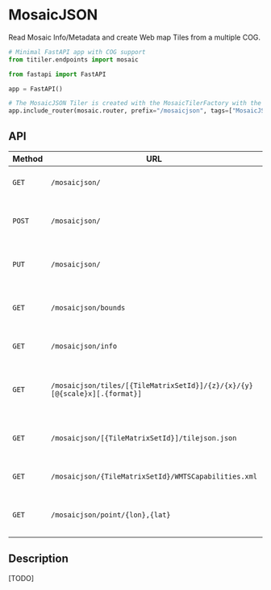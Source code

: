 # MosaicJSON

Read Mosaic Info/Metadata and create Web map Tiles from a multiple COG.

```python
# Minimal FastAPI app with COG support
from titiler.endpoints import mosaic

from fastapi import FastAPI

app = FastAPI()

# The MosaicJSON Tiler is created with the MosaicTilerFactory with the `mosaicjson` prefix
app.include_router(mosaic.router, prefix="/mosaicjson", tags=["MosaicJSON"])
```

## API

| Method | URL                                                             | Output    | Description
| ------ | --------------------------------------------------------------- |---------- |--------------
| `GET`  | `/mosaicjson/`                                                             | JSON      | return a MosaicJSON document
| `POST` | `/mosaicjson/`                                                             | JSON      | create a MosaicJSON from a list of files
| `PUT`  | `/mosaicjson/`                                                             | JSON      | update a MosaicJSON from a list of files
| `GET`  | `/mosaicjson/bounds`                                                       | JSON      | return bounds info for a MosaicJSON
| `GET`  | `/mosaicjson/info`                                                         | JSON      | return basic info for a MosaicJSON
| `GET`  | `/mosaicjson/tiles/[{TileMatrixSetId}]/{z}/{x}/{y}[@{scale}x][.{format}]`  | image/bin | create a web map tile image from a MosaicJSON
| `GET`  | `/mosaicjson/[{TileMatrixSetId}]/tilejson.json`                            | JSON      | return a Mapbox TileJSON document
| `GET`  | `/mosaicjson/{TileMatrixSetId}/WMTSCapabilities.xml`                       | XML       | return OGC WMTS Get Capabilities
| `GET`  | `/mosaicjson/point/{lon},{lat}`                                            | JSON      | return pixel value from a MosaicJSON dataset

## Description

[TODO]
